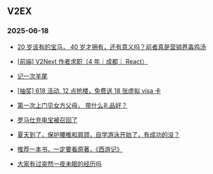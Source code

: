 ## V2EX 
### 2025-06-18

+ [20 岁该有的宝马， 40 岁才拥有，还有意义吗？前者真是营销界毒鸡汤](https://www.v2ex.com/t/1139066)

+ [[前端] V2Next 作者求职（4 年｜成都｜ React）](https://www.v2ex.com/t/1139047)

+ [记一次羊尾](https://www.v2ex.com/t/1139128)

+ [[抽奖] 618 活动, 12 点抢楼，免费送 18 张虚拟 visa 卡](https://www.v2ex.com/t/1139126)

+ [第一次上门见女方父母， 带什么礼品好？](https://www.v2ex.com/t/1139071)

+ [罗马仕充电宝被召回了](https://www.v2ex.com/t/1139041)

+ [夏天到了，保护腰椎和肩颈，自学游泳开始了，有成功的没？](https://www.v2ex.com/t/1139036)

+ [推荐一本书，一定要看原著，《西游记》](https://www.v2ex.com/t/1139038)

+ [大家有过突然一夜未眠的经历吗](https://www.v2ex.com/t/1139031)

